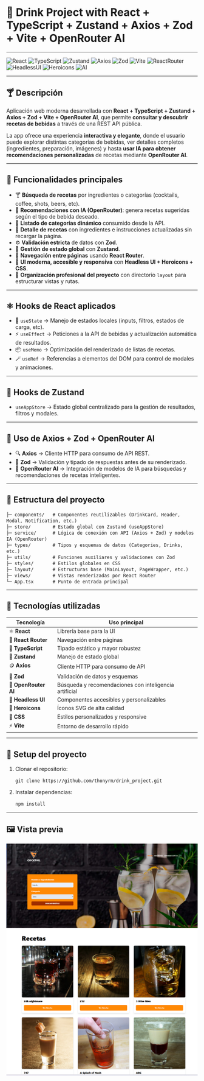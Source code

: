 # 🍹 Drink Project with React + TypeScript + Zustand + Axios + Zod + Vite + OpenRouter AI
---
![React](https://img.shields.io/badge/React-20232A?style=for-the-badge&logo=react&logoColor=61DAFB)
![TypeScript](https://img.shields.io/badge/TypeScript-3178C6?style=for-the-badge&logo=typescript&logoColor=white)
![Zustand](https://img.shields.io/badge/Zustand-181717?style=for-the-badge&logo=react&logoColor=yellow)
![Axios](https://img.shields.io/badge/Axios-5A29E4?style=for-the-badge&logo=axios&logoColor=white)
![Zod](https://img.shields.io/badge/Zod-3E67B1?style=for-the-badge&logo=zod&logoColor=white)
![Vite](https://img.shields.io/badge/Vite-646CFF?style=for-the-badge&logo=vite&logoColor=FFD62E)
![ReactRouter](https://img.shields.io/badge/React_Router-CA4245?style=for-the-badge&logo=react-router&logoColor=white)
![HeadlessUI](https://img.shields.io/badge/Headless_UI-111827?style=for-the-badge&logo=tailwindcss&logoColor=38BDF8)
![Heroicons](https://img.shields.io/badge/Heroicons-0EA5E9?style=for-the-badge&logo=heroicons&logoColor=white)
![AI](https://img.shields.io/badge/OpenRouter_AI-00FFFF?style=for-the-badge&logo=openai&logoColor=black)

---
## 🍸 Descripción

Aplicación web moderna desarrollada con **React + TypeScript + Zustand + Axios + Zod + Vite + OpenRouter AI**, que permite **consultar y descubrir recetas de bebidas** a través de una REST API pública.  

La app ofrece una experiencia **interactiva y elegante**, donde el usuario puede explorar distintas categorías de bebidas, ver detalles completos (ingredientes, preparación, imágenes) y hasta **usar IA para obtener recomendaciones personalizadas** de recetas mediante **OpenRouter AI**.

---

## 🚀 Funcionalidades principales

- 🍸 **Búsqueda de recetas** por ingredientes o categorías (cocktails, coffee, shots, beers, etc).  
- 🧠 **Recomendaciones con IA (OpenRouter)**: genera recetas sugeridas según el tipo de bebida deseado.  
- 🧾 **Listado de categorías dinámico** consumido desde la API.  
- 🔄 **Detalle de recetas** con ingredientes e instrucciones actualizadas sin recargar la página.  
- ⚙️ **Validación estricta** de datos con **Zod**.  
- 💾 **Gestión de estado global** con **Zustand**.  
- 🧭 **Navegación entre páginas** usando **React Router**.  
- 🎨 **UI moderna, accesible y responsiva** con **Headless UI + Heroicons + CSS**.  
- 🤖 **Organización profesional del proyecto** con directorio `layout` para estructurar vistas y rutas.  

---

## ⚛️ Hooks de React aplicados

- 🧠 `useState` → Manejo de estados locales (inputs, filtros, estados de carga, etc).  
- ⚡ `useEffect` → Peticiones a la API de bebidas y actualización automática de resultados.  
- 📦 `useMemo` → Optimización del renderizado de listas de recetas.  
- 🪄 `useRef` → Referencias a elementos del DOM para control de modales y animaciones.  

---

## 🔹 Hooks de **Zustand**

- `useAppStore` → Estado global centralizado para la gestión de resultados, filtros y modales.  

---

## 🔹 Uso de **Axios + Zod + OpenRouter AI**

- 🔍 **Axios** → Cliente HTTP para consumo de API REST.  
- 🧾 **Zod** → Validación y tipado de respuestas antes de su renderizado.  
- 🤖 **OpenRouter AI** → Integración de modelos de IA para búsquedas y recomendaciones de recetas inteligentes.  

---

## 📂 Estructura del proyecto

```
├─ components/   # Componentes reutilizables (DrinkCard, Header, Modal, Notification, etc.)
├─ store/        # Estado global con Zustand (useAppStore)
├─ service/      # Lógica de conexión con API (Axios + Zod) y modelos IA (OpenRouter)
├─ types/        # Tipos y esquemas de datos (Categories, Drinks, etc.)
├─ utils/        # Funciones auxiliares y validaciones con Zod
├─ styles/       # Estilos globales en CSS
├─ layout/       # Estructuras base (MainLayout, PageWrapper, etc.)
├─ views/        # Vistas renderizadas por React Router
└─ App.tsx       # Punto de entrada principal
```
---
## 🧩 Tecnologías utilizadas

| Tecnología | Uso principal |
|-------------|----------------|
| ⚛️ **React** | Librería base para la UI |
| 🧭 **React Router** | Navegación entre páginas |
| 🧩 **TypeScript** | Tipado estático y mayor robustez |
| 💾 **Zustand** | Manejo de estado global |
| 🪙 **Axios** | Cliente HTTP para consumo de API |
| 🧾 **Zod** | Validación de datos y esquemas |
| 🧠 **OpenRouter AI** | Búsqueda y recomendaciones con inteligencia artificial |
| 🧱 **Headless UI** | Componentes accesibles y personalizables |
| 🎨 **Heroicons** | Íconos SVG de alta calidad |
| 🎨 **CSS** | Estilos personalizados y responsive |
| ⚡ **Vite** | Entorno de desarrollo rápido |

---

## 🔧 Setup del proyecto

1. Clonar el repositorio:
   ```
   git clone https://github.com/thonyrm/drink_project.git
   ```
2. Instalar dependencias:

    ```
    npm install
    ```
---
## 🖼️ Vista previa
![App Screenshot - Index](./public/Portada.png)
![App Screenshot - Recetas](./public/Recetas.png)
